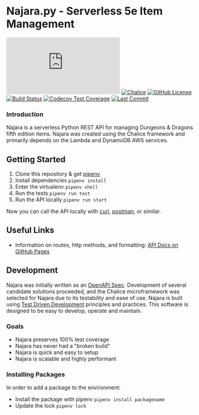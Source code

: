 # Najara.py - Serverless 5e Item Management
[![Python Version](https://img.shields.io/github/pipenv/locked/python-version/greynewell/Najara.py)](https://www.python.org/downloads/release/python-370/) 
[![Chalice](https://img.shields.io/github/pipenv/locked/dependency-version/greynewell/Najara.py/chalice/development)](https://github.com/aws/chalice)
[![GitHub License](https://img.shields.io/github/license/Naereen/StrapDown.js.svg)](https://github.com/greynewell/Najara.py/blob/master/LICENSE) 
[![Build Status](https://travis-ci.com/greynewell/Najara.py.svg?branch=master)](https://travis-ci.com/github/greynewell/Najara.py) 
[![Codecov Test Coverage](https://codecov.io/gh/greynewell/Najara.py/branch/master/graphs/badge.svg?style=flat)](https://codecov.io/gh/greynewell/Najara.py) 
[![Last Commit](https://img.shields.io/github/last-commit/greynewell/Najara.py/master)](https://github.com/greynewell/Najara.py/commits/master) 




### Introduction
Najara is a serverless Python REST API for managing Dungeons & Dragons fifth edition items. Najara was created using the Chalice framework and primarily depends on the Lambda and DynamoDB AWS services.

## Getting Started
1. Clone this repository & get [pipenv](https://pipenv-fork.readthedocs.io/en/latest/install.html)
1. Install dependencies `pipenv install`
1. Enter the virtualenv `pipenv shell`
1. Run the tests `pipenv run test`
1. Run the API locally `pipenv run start`

Now you can call the API locally with [curl](https://curl.haxx.se/), [postman](https://www.postman.com/), or similar.

## Useful Links
- Information on routes, http methods, and formatting: [API Docs on GitHub Pages](https://greynewell.github.io/Najara.py/)

## Development
Najara was initially written as an [OpenAPI Spec](https://swagger.io/specification/). Development of several candidate solutions proceeded, and the Chalice microframework was selected for Najara due to its testability and ease of use. Najara is built using [Test Driven Development](https://www.agilealliance.org/glossary/tdd/) principles and practices. This software is designed to be easy to develop, operate and maintain.

### Goals
- Najara preserves 100% test coverage
- Najara has never had a "broken build"
- Najara is quick and easy to setup
- Najara is scalable and highly performant

### Installing Packages
In order to add a package to the environment:
- Install the package with pipenv `pipenv install packagename`
- Update the lock `pipenv lock`

